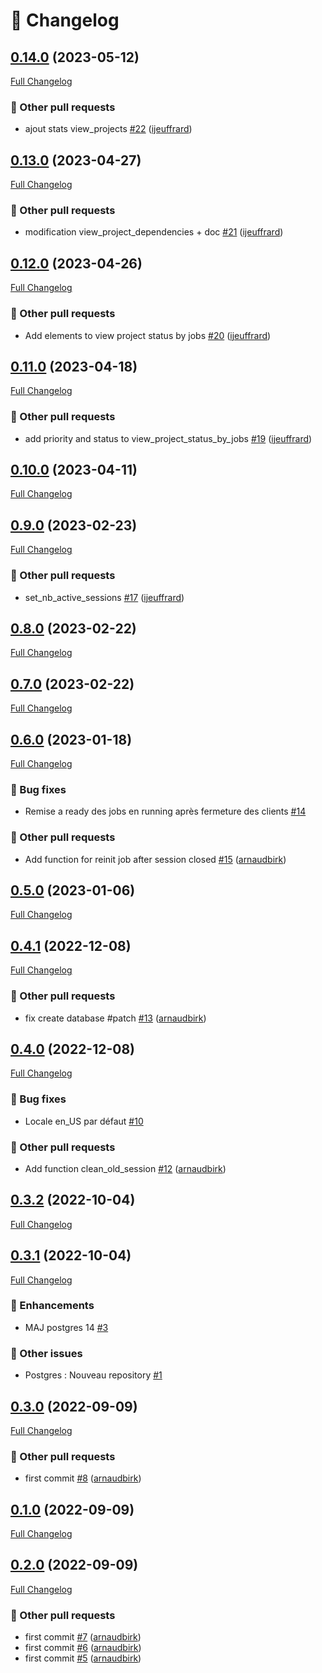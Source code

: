 # 📑 Changelog

## [0.14.0](https://github.com/ign-gpao/database/tree/0.14.0) (2023-05-12)

[Full Changelog](https://github.com/ign-gpao/database/compare/0.13.0...0.14.0)

### 📁 Other pull requests

- ajout stats view\_projects [\#22](https://github.com/ign-gpao/database/pull/22) ([ijeuffrard](https://github.com/ijeuffrard))

## [0.13.0](https://github.com/ign-gpao/database/tree/0.13.0) (2023-04-27)

[Full Changelog](https://github.com/ign-gpao/database/compare/0.12.0...0.13.0)

### 📁 Other pull requests

- modification view\_project\_dependencies + doc [\#21](https://github.com/ign-gpao/database/pull/21) ([ijeuffrard](https://github.com/ijeuffrard))

## [0.12.0](https://github.com/ign-gpao/database/tree/0.12.0) (2023-04-26)

[Full Changelog](https://github.com/ign-gpao/database/compare/0.11.0...0.12.0)

### 📁 Other pull requests

- Add elements to view project status by jobs [\#20](https://github.com/ign-gpao/database/pull/20) ([ijeuffrard](https://github.com/ijeuffrard))

## [0.11.0](https://github.com/ign-gpao/database/tree/0.11.0) (2023-04-18)

[Full Changelog](https://github.com/ign-gpao/database/compare/0.10.0...0.11.0)

### 📁 Other pull requests

- add priority and status to view\_project\_status\_by\_jobs [\#19](https://github.com/ign-gpao/database/pull/19) ([ijeuffrard](https://github.com/ijeuffrard))

## [0.10.0](https://github.com/ign-gpao/database/tree/0.10.0) (2023-04-11)

[Full Changelog](https://github.com/ign-gpao/database/compare/0.9.0...0.10.0)

## [0.9.0](https://github.com/ign-gpao/database/tree/0.9.0) (2023-02-23)

[Full Changelog](https://github.com/ign-gpao/database/compare/0.8.0...0.9.0)

### 📁 Other pull requests

- set\_nb\_active\_sessions [\#17](https://github.com/ign-gpao/database/pull/17) ([ijeuffrard](https://github.com/ijeuffrard))

## [0.8.0](https://github.com/ign-gpao/database/tree/0.8.0) (2023-02-22)

[Full Changelog](https://github.com/ign-gpao/database/compare/0.7.0...0.8.0)

## [0.7.0](https://github.com/ign-gpao/database/tree/0.7.0) (2023-02-22)

[Full Changelog](https://github.com/ign-gpao/database/compare/0.6.0...0.7.0)

## [0.6.0](https://github.com/ign-gpao/database/tree/0.6.0) (2023-01-18)

[Full Changelog](https://github.com/ign-gpao/database/compare/0.5.0...0.6.0)

### 🐛 Bug fixes

- Remise a ready des jobs en running après fermeture des clients [\#14](https://github.com/ign-gpao/database/issues/14)

### 📁 Other pull requests

- Add function for reinit job after session closed [\#15](https://github.com/ign-gpao/database/pull/15) ([arnaudbirk](https://github.com/arnaudbirk))

## [0.5.0](https://github.com/ign-gpao/database/tree/0.5.0) (2023-01-06)

[Full Changelog](https://github.com/ign-gpao/database/compare/0.4.1...0.5.0)

## [0.4.1](https://github.com/ign-gpao/database/tree/0.4.1) (2022-12-08)

[Full Changelog](https://github.com/ign-gpao/database/compare/0.4.0...0.4.1)

### 📁 Other pull requests

- fix create database \#patch [\#13](https://github.com/ign-gpao/database/pull/13) ([arnaudbirk](https://github.com/arnaudbirk))

## [0.4.0](https://github.com/ign-gpao/database/tree/0.4.0) (2022-12-08)

[Full Changelog](https://github.com/ign-gpao/database/compare/0.3.2...0.4.0)

### 🐛 Bug fixes

- Locale en\_US par défaut [\#10](https://github.com/ign-gpao/database/issues/10)

### 📁 Other pull requests

- Add function clean\_old\_session [\#12](https://github.com/ign-gpao/database/pull/12) ([arnaudbirk](https://github.com/arnaudbirk))

## [0.3.2](https://github.com/ign-gpao/database/tree/0.3.2) (2022-10-04)

[Full Changelog](https://github.com/ign-gpao/database/compare/0.3.1...0.3.2)

## [0.3.1](https://github.com/ign-gpao/database/tree/0.3.1) (2022-10-04)

[Full Changelog](https://github.com/ign-gpao/database/compare/0.3.0...0.3.1)

### 🚀 Enhancements

- MAJ postgres 14 [\#3](https://github.com/ign-gpao/database/issues/3)

### 📁 Other issues

- Postgres : Nouveau repository [\#1](https://github.com/ign-gpao/database/issues/1)

## [0.3.0](https://github.com/ign-gpao/database/tree/0.3.0) (2022-09-09)

[Full Changelog](https://github.com/ign-gpao/database/compare/0.1.0...0.3.0)

### 📁 Other pull requests

- first commit [\#8](https://github.com/ign-gpao/database/pull/8) ([arnaudbirk](https://github.com/arnaudbirk))

## [0.1.0](https://github.com/ign-gpao/database/tree/0.1.0) (2022-09-09)

[Full Changelog](https://github.com/ign-gpao/database/compare/0.2.0...0.1.0)

## [0.2.0](https://github.com/ign-gpao/database/tree/0.2.0) (2022-09-09)

[Full Changelog](https://github.com/ign-gpao/database/compare/a742781d62a44c923d8ce24ae54785690d52709a...0.2.0)

### 📁 Other pull requests

- first commit [\#7](https://github.com/ign-gpao/database/pull/7) ([arnaudbirk](https://github.com/arnaudbirk))
- first commit [\#6](https://github.com/ign-gpao/database/pull/6) ([arnaudbirk](https://github.com/arnaudbirk))
- first commit [\#5](https://github.com/ign-gpao/database/pull/5) ([arnaudbirk](https://github.com/arnaudbirk))



